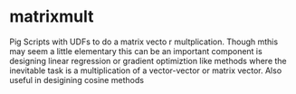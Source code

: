 matrixmult
==========
Pig Scripts with UDFs to do a matrix vecto r multplication.
Though mthis may seem a little elementary this can be an important
component is designing linear regression or gradient optimiztion like 
methods where the inevitable task is a multiplication of a vector-vector
or matrix vector. Also useful in desigining cosine methods
